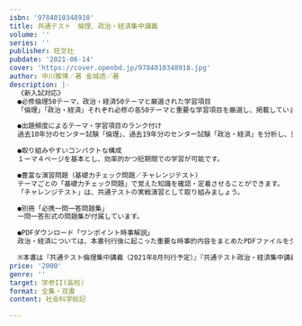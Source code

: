 ```yaml
---
isbn: '9784010348918'
title: 共通テスト　倫理、政治・経済集中講義
volume: ''
series: ''
publisher: 旺文社
pubdate: '2021-06-14'
cover: 'https://cover.openbd.jp/9784010348918.jpg'
author: 中川雅博／著 金城透／著
description: |-
  《新入試対応》
  ●必修倫理50テーマ，政治・経済50テーマと厳選された学習項目
  「倫理」「政治・経済」それぞれ必修の各50テーマと重要な学習項目を厳選し、掲載しています。

  ●出題頻度によるテーマ・学習項目のランク付け
  過去10年分のセンター試験「倫理」、過去19年分のセンター試験「政治・経済」を分析し、重要度を示しています。

  ●取り組みやすいコンパクトな構成
  １ーマ４ページを基本とし、効率的かつ短期間での学習が可能です。

  ●豊富な演習問題（基礎力チェック問題／チャレンジテスト）
  テーマごとの「基礎力チェック問題」で覚えた知識を確認・定着させることができます。
  「チャレンジテスト」は、共通テストの実戦演習として取り組みましょう。

  ●別冊「必携一問一答問題集」
  一問一答形式の問題集が付属しています。

  ●PDFダウンロード「ワンポイント時事解説」
  政治・経済については、本書刊行後に起こった重要な時事的内容をまとめたPDFファイルをダウンロードできます。

  ※本書は『共通テスト倫理集中講義（2021年8月刊行予定）』『共通テスト政治・経済集中講義 四訂版』の本文を一冊にまとめたもので、内容は同じです。
price: '2000'
genre: ''
target: 学参II(高校)
format: 全集・双書
content: 社会科学総記

---
```

